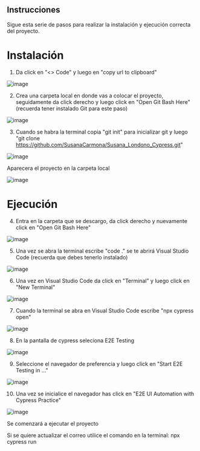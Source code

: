 <h2>Instrucciones</h2>

Sigue esta serie de pasos para realizar la instalación y ejecución correcta del proyecto. 

<h1>Instalación</h1>

1. Da click en "<> Code" y luego en "copy url to clipboard"

![image](https://github.com/SusanaCarmona/Susana_Londono_Cypress/assets/157065614/f01f9658-eb2f-4758-9565-4df3399d8395)

2. Crea una carpeta local en donde vas a colocar el proyecto, seguidamente da click derecho y luego click en "Open Git Bash Here" (recuerda tener instalado Git para este paso)

![image](https://github.com/SusanaCarmona/Susana_Londono_Cypress/assets/157065614/c818c110-3f91-41b0-8b81-933cfcd171ea)

3. Cuando se habra la terminal copia "git init" para inicializar git y luego "git clone https://github.com/SusanaCarmona/Susana_Londono_Cypress.git"

![image](https://github.com/SusanaCarmona/Susana_Londono_Cypress/assets/157065614/81d78eb4-74a2-43ea-96f0-fbb6016328a5)

Aparecera el proyecto en la carpeta local 

![image](https://github.com/SusanaCarmona/Susana_Londono_Cypress/assets/157065614/1bec0d6c-10b4-46cc-a519-46ecd0a9473b)


<h1>Ejecución</h1>

4. Entra en la carpeta que se descargo, da click derecho y nuevamente click en "Open Git Bash Here"

![image](https://github.com/SusanaCarmona/Susana_Londono_Cypress/assets/157065614/44df3f45-69b4-473a-baea-292e02b36455)

5. Una vez se abra la terminal escribe "code ." se te abrirá Visual Studio Code (recuerda que debes tenerlo instalado)

![image](https://github.com/SusanaCarmona/Susana_Londono_Cypress/assets/157065614/48c5fa46-a254-4912-b99a-d69a234ade52)

6. Una vez en Visual Studio Code da click en "Terminal" y luego click en "New Terminal"

![image](https://github.com/SusanaCarmona/Susana_Londono_Cypress/assets/157065614/ed10a191-2946-4478-a10c-6deaccd9cc18)

7. Cuando la terminal se abra en Visual Studio Code escribe "npx cypress open" 

![image](https://github.com/SusanaCarmona/Susana_Londono_Cypress/assets/157065614/1b24dfed-1d49-4efe-a99b-3d9ddcb26bea)

8. En la pantalla de cypress seleciona E2E Testing 

![image](https://github.com/SusanaCarmona/Susana_Londono_Cypress/assets/157065614/68b04e0a-7f11-4839-9984-7534170d0b81)

9. Seleccione el navegador de preferencia y luego click en "Start E2E Testing in ..."

![image](https://github.com/SusanaCarmona/Susana_Londono_Cypress/assets/157065614/3e63733b-430e-431e-94c1-20f7a95c0bda)

10. Una vez se inicialice el navegador has click en "E2E UI Automation with Cypress Practice"

![image](https://github.com/SusanaCarmona/Susana_Londono_Cypress/assets/157065614/4067b087-e00f-4371-95a9-a328241809e8)


Se comenzará a ejecutar el proyecto

Si se quiere actualizar el correo utilice el comando en la terminal: npx cypress run

    






